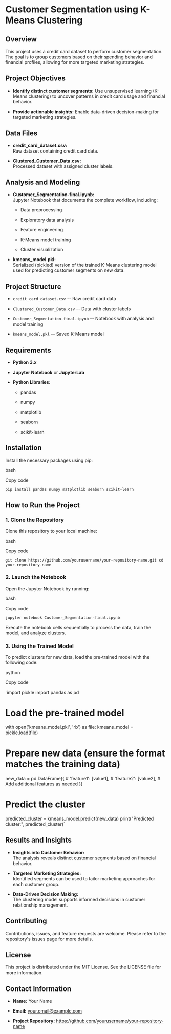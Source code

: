 Customer Segmentation using K-Means Clustering
==============================================

Overview
--------

This project uses a credit card dataset to perform customer segmentation. The goal is to group customers based on their spending behavior and financial profiles, allowing for more targeted marketing strategies.

Project Objectives
------------------

-   **Identify distinct customer segments:** Use unsupervised learning (K-Means clustering) to uncover patterns in credit card usage and financial behavior.

-   **Provide actionable insights:** Enable data-driven decision-making for targeted marketing strategies.

Data Files
----------

-   **credit_card_dataset.csv:**\
    Raw dataset containing credit card data.

-   **Clustered_Customer_Data.csv:**\
    Processed dataset with assigned cluster labels.

Analysis and Modeling
---------------------

-   **Customer_Segmentation-final.ipynb:**\
    Jupyter Notebook that documents the complete workflow, including:

    -   Data preprocessing

    -   Exploratory data analysis

    -   Feature engineering

    -   K-Means model training

    -   Cluster visualization

-   **kmeans_model.pkl:**\
    Serialized (pickled) version of the trained K-Means clustering model used for predicting customer segments on new data.

Project Structure
-----------------

-   `credit_card_dataset.csv` -- Raw credit card data

-   `Clustered_Customer_Data.csv` -- Data with cluster labels

-   `Customer_Segmentation-final.ipynb` -- Notebook with analysis and model training

-   `kmeans_model.pkl` -- Saved K-Means model

Requirements
------------

-   **Python 3.x**

-   **Jupyter Notebook** or **JupyterLab**

-   **Python Libraries:**

    -   pandas

    -   numpy

    -   matplotlib

    -   seaborn

    -   scikit-learn

Installation
------------

Install the necessary packages using pip:

bash

Copy code

`pip install pandas numpy matplotlib seaborn scikit-learn`

How to Run the Project
----------------------

### 1\. Clone the Repository

Clone this repository to your local machine:

bash

Copy code

`git clone https://github.com/yourusername/your-repository-name.git
cd your-repository-name`

### 2\. Launch the Notebook

Open the Jupyter Notebook by running:

bash

Copy code

`jupyter notebook Customer_Segmentation-final.ipynb`

Execute the notebook cells sequentially to process the data, train the model, and analyze clusters.

### 3\. Using the Trained Model

To predict clusters for new data, load the pre-trained model with the following code:

python

Copy code

`import pickle
import pandas as pd

# Load the pre-trained model
with open('kmeans_model.pkl', 'rb') as file:
    kmeans_model = pickle.load(file)

# Prepare new data (ensure the format matches the training data)
new_data = pd.DataFrame({
    # 'feature1': [value1],
    # 'feature2': [value2],
    # Add additional features as needed
})

# Predict the cluster
predicted_cluster = kmeans_model.predict(new_data)
print("Predicted cluster:", predicted_cluster)`

Results and Insights
--------------------

-   **Insights into Customer Behavior:**\
    The analysis reveals distinct customer segments based on financial behavior.

-   **Targeted Marketing Strategies:**\
    Identified segments can be used to tailor marketing approaches for each customer group.

-   **Data-Driven Decision Making:**\
    The clustering model supports informed decisions in customer relationship management.

Contributing
------------

Contributions, issues, and feature requests are welcome. Please refer to the repository's issues page for more details.

License
-------

This project is distributed under the MIT License. See the LICENSE file for more information.

Contact Information
-------------------

-   **Name:** Your Name

-   **Email:** your.email@example.com

-   **Project Repository:** <https://github.com/yourusername/your-repository-name>
